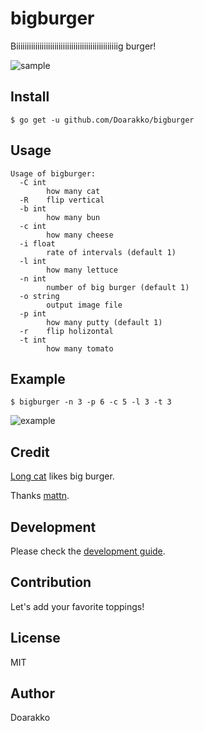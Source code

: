 # bigburger

Biiiiiiiiiiiiiiiiiiiiiiiiiiiiiiiiiiiiiiiiiiiiiiiig burger!

![sample](./sample.gif)

## Install

```
$ go get -u github.com/Doarakko/bigburger
```

## Usage

```
Usage of bigburger:
  -C int
    	how many cat
  -R	flip vertical
  -b int
    	how many bun
  -c int
    	how many cheese
  -i float
    	rate of intervals (default 1)
  -l int
    	how many lettuce
  -n int
    	number of big burger (default 1)
  -o string
    	output image file
  -p int
    	how many putty (default 1)
  -r	flip holizontal
  -t int
    	how many tomato
```

## Example

```
$ bigburger -n 3 -p 6 -c 5 -l 3 -t 3
```

![example](./sample1.gif)

## Credit

[Long cat](https://github.com/mattn/longcat) likes big burger.

Thanks [mattn](https://github.com/mattn).

## Development

Please check the [development guide](./DEVELOPMENT.md).

## Contribution

Let's add your favorite toppings!

## License

MIT

## Author

Doarakko
